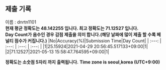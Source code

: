 


  
## 제출 기록  
이름 : dnrtn1101  
**현재 평균 정확도는 48.142255 입니다. 최고 정확도는 71.12527 입니다.**  
**Day Count가 음수인 경우 감점 제출을 의미 합니다.(해당 날짜에 많이 제출 할 수록 페널티 점수가 커집니다.)**
|No|Accuracy(%)|Submission Time|Day Count|
| :---: | :---: | :---: | :---: |
|1|25.15924|2021-04-29 20:56:45.517133+09:00|1|
|2|71.12527|2021-05-13 15:58:47.764595+09:00|1|


**정확도는 소숫점 5자리 까지 출력됩니다.**
**Time zone is seoul,korea (UTC+9:00)**
